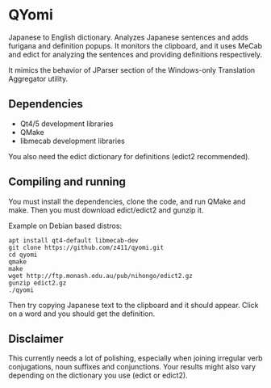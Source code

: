# QYomi
Japanese to English dictionary. Analyzes Japanese sentences and adds furigana and definition popups.
It monitors the clipboard, and it uses MeCab and edict for analyzing the sentences
and providing definitions respectively.

It mimics the behavior of JParser section of the Windows-only Translation Aggregator utility.

## Dependencies
* Qt4/5 development libraries
* QMake
* libmecab development libraries

You also need the edict dictionary for definitions (edict2 recommended).

## Compiling and running
You must install the dependencies, clone the code, and run QMake and make.
Then you must download edict/edict2 and gunzip it.

Example on Debian based distros:

    apt install qt4-default libmecab-dev
    git clone https://github.com/z411/qyomi.git
    cd qyomi
    qmake
    make
    wget http://ftp.monash.edu.au/pub/nihongo/edict2.gz
    gunzip edict2.gz
    ./qyomi

Then try copying Japanese text to the clipboard and it should appear.
Click on a word and you should get the definition.

## Disclaimer
This currently needs a lot of polishing, especially when joining irregular verb conjugations,
noun suffixes and conjunctions. Your results might also vary depending on the dictionary
you use (edict or edict2).
